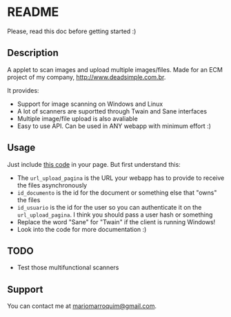 README
======

Please, read this doc before getting started :)

Description
-----------

A applet to scan images and upload multiple images/files. Made for an ECM
project of my company, http://www.deadsimple.com.br.

It provides:

* Support for image scanning on Windows and Linux
* A lot of scanners are suportted through Twain and Sane interfaces
* Multiple image/file upload is also avaliable
* Easy to use API. Can be used in ANY webapp with minimum effort :)

Usage
-----

Just include [this code](http://www.pastie.org/3334867) in your page. But first understand this:

* The `url_upload_pagina` is the URL your webapp has to provide to receive the files asynchronously
* `id_documento` is the id for the document or something else that "owns" the files
* `id_usuario` is the id for the user so you can authenticate it on the `url_upload_pagina`. I think you should pass a user hash or something
* Replace the word "Sane" for "Twain" if the client is running Windows!
* Look into the code for more documentation :)

TODO
----

* Test those multifunctional scanners

Support
-------

You can contact me at mariomarroquim@gmail.com.